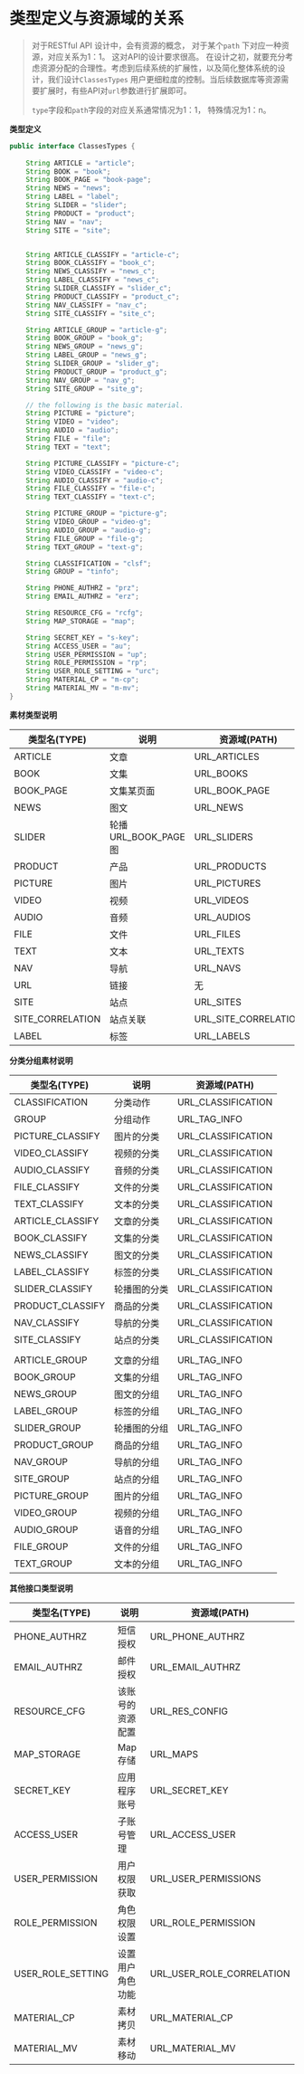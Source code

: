 # 类型定义与资源域的关系

> 对于RESTful API 设计中，会有资源的概念， 对于某个`path` 下对应一种资源，对应关系为1：1。 这对API的设计要求很高。 在设计之初，就要充分考虑资源分配的合理性。考虑到后续系统的扩展性，以及简化整体系统的设计，我们设计`ClassesTypes` 用户更细粒度的控制。当后续数据库等资源需要扩展时，有些API对`url`参数进行扩展即可。
>
> `type`字段和`path`字段的对应关系通常情况为1：1， 特殊情况为1：n。



**类型定义**

```java
public interface ClassesTypes {
    
	String ARTICLE = "article";
    String BOOK = "book";
    String BOOK_PAGE = "book-page";
    String NEWS = "news";
    String LABEL = "label";
    String SLIDER = "slider";
    String PRODUCT = "product";
    String NAV = "nav";
    String SITE = "site";


    String ARTICLE_CLASSIFY = "article-c";
    String BOOK_CLASSIFY = "book_c";
    String NEWS_CLASSIFY = "news_c";
    String LABEL_CLASSIFY = "news_c";
    String SLIDER_CLASSIFY = "slider_c";
    String PRODUCT_CLASSIFY = "product_c";
    String NAV_CLASSIFY = "nav_c";
    String SITE_CLASSIFY = "site_c";

    String ARTICLE_GROUP = "article-g";
    String BOOK_GROUP = "book_g";
    String NEWS_GROUP = "news_g";
    String LABEL_GROUP = "news_g";
    String SLIDER_GROUP = "slider_g";
    String PRODUCT_GROUP = "product_g";
    String NAV_GROUP = "nav_g";
    String SITE_GROUP = "site_g";

    // the following is the basic material.
    String PICTURE = "picture";
    String VIDEO = "video";
    String AUDIO = "audio";
    String FILE = "file";
    String TEXT = "text";

    String PICTURE_CLASSIFY = "picture-c";
    String VIDEO_CLASSIFY = "video-c";
    String AUDIO_CLASSIFY = "audio-c";
    String FILE_CLASSIFY = "file-c";
    String TEXT_CLASSIFY = "text-c";

    String PICTURE_GROUP = "picture-g";
    String VIDEO_GROUP = "video-g";
    String AUDIO_GROUP = "audio-g";
    String FILE_GROUP = "file-g";
    String TEXT_GROUP = "text-g";

    String CLASSIFICATION = "clsf";
    String GROUP = "tinfo";

    String PHONE_AUTHRZ = "prz";
    String EMAIL_AUTHRZ = "erz";

    String RESOURCE_CFG = "rcfg";
    String MAP_STORAGE = "map";

    String SECRET_KEY = "s-key";
    String ACCESS_USER = "au";
    String USER_PERMISSION = "up";
    String ROLE_PERMISSION = "rp";
    String USER_ROLE_SETTING = "urc";
	String MATERIAL_CP = "m-cp";
    String MATERIAL_MV = "m-mv";
}
```

**素材类型说明**

| 类型名(TYPE)     | 说明                | 资源域(PATH)         |
| ---------------- | ------------------- | -------------------- |
| ARTICLE          | 文章                | URL_ARTICLES         |
| BOOK             | 文集                | URL_BOOKS            |
| BOOK_PAGE        | 文集某页面          | URL_BOOK_PAGE        |
| NEWS             | 图文                | URL_NEWS             |
| SLIDER           | 轮播URL_BOOK_PAGE图 | URL_SLIDERS          |
| PRODUCT          | 产品                | URL_PRODUCTS         |
| PICTURE          | 图片                | URL_PICTURES         |
| VIDEO            | 视频                | URL_VIDEOS           |
| AUDIO            | 音频                | URL_AUDIOS           |
| FILE             | 文件                | URL_FILES            |
| TEXT             | 文本                | URL_TEXTS            |
| NAV              | 导航                | URL_NAVS             |
| URL              | 链接                | 无                   |
| SITE             | 站点                | URL_SITES            |
| SITE_CORRELATION | 站点关联            | URL_SITE_CORRELATION |
| LABEL            | 标签                | URL_LABELS           |

**分类分组素材说明**

| 类型名(TYPE)     | 说明         | 资源域(PATH)       |
| ---------------- | ------------ | ------------------ |
| CLASSIFICATION   | 分类动作     | URL_CLASSIFICATION |
| GROUP            | 分组动作     | URL_TAG_INFO       |
| PICTURE_CLASSIFY | 图片的分类   | URL_CLASSIFICATION |
| VIDEO_CLASSIFY   | 视频的分类   | URL_CLASSIFICATION |
| AUDIO_CLASSIFY   | 音频的分类   | URL_CLASSIFICATION |
| FILE_CLASSIFY    | 文件的分类   | URL_CLASSIFICATION |
| TEXT_CLASSIFY    | 文本的分类   | URL_CLASSIFICATION |
| ARTICLE_CLASSIFY | 文章的分类   | URL_CLASSIFICATION |
| BOOK_CLASSIFY    | 文集的分类   | URL_CLASSIFICATION |
| NEWS_CLASSIFY    | 图文的分类   | URL_CLASSIFICATION |
| LABEL_CLASSIFY   | 标签的分类   | URL_CLASSIFICATION |
| SLIDER_CLASSIFY  | 轮播图的分类 | URL_CLASSIFICATION |
| PRODUCT_CLASSIFY | 商品的分类   | URL_CLASSIFICATION |
| NAV_CLASSIFY     | 导航的分类   | URL_CLASSIFICATION |
| SITE_CLASSIFY    | 站点的分类   | URL_CLASSIFICATION |
|                  |              |                    |
| ARTICLE_GROUP    | 文章的分组   | URL_TAG_INFO       |
| BOOK_GROUP       | 文集的分组   | URL_TAG_INFO       |
| NEWS_GROUP       | 图文的分组   | URL_TAG_INFO       |
| LABEL_GROUP      | 标签的分组   | URL_TAG_INFO       |
| SLIDER_GROUP     | 轮播图的分组 | URL_TAG_INFO       |
| PRODUCT_GROUP    | 商品的分组   | URL_TAG_INFO       |
| NAV_GROUP        | 导航的分组   | URL_TAG_INFO       |
| SITE_GROUP       | 站点的分组   | URL_TAG_INFO       |
| PICTURE_GROUP    | 图片的分组   | URL_TAG_INFO       |
| VIDEO_GROUP      | 视频的分组   | URL_TAG_INFO       |
| AUDIO_GROUP      | 语音的分组   | URL_TAG_INFO       |
| FILE_GROUP       | 文件的分组   | URL_TAG_INFO       |
| TEXT_GROUP       | 文本的分组   | URL_TAG_INFO       |

**其他接口类型说明**

| 类型名(TYPE)      | 说明             | 资源域(PATH)              |
| ----------------- | ---------------- | ------------------------- |
| PHONE_AUTHRZ      | 短信授权         | URL_PHONE_AUTHRZ          |
| EMAIL_AUTHRZ      | 邮件授权         | URL_EMAIL_AUTHRZ          |
| RESOURCE_CFG      | 该账号的资源配置 | URL_RES_CONFIG            |
| MAP_STORAGE       | Map存储          | URL_MAPS                  |
| SECRET_KEY        | 应用程序账号     | URL_SECRET_KEY            |
| ACCESS_USER       | 子账号管理       | URL_ACCESS_USER           |
| USER_PERMISSION   | 用户权限获取     | URL_USER_PERMISSIONS      |
| ROLE_PERMISSION   | 角色权限设置     | URL_ROLE_PERMISSION       |
| USER_ROLE_SETTING | 设置用户角色功能 | URL_USER_ROLE_CORRELATION |
| MATERIAL_CP       | 素材拷贝         | URL_MATERIAL_CP           |
| MATERIAL_MV       | 素材移动         | URL_MATERIAL_MV           |






